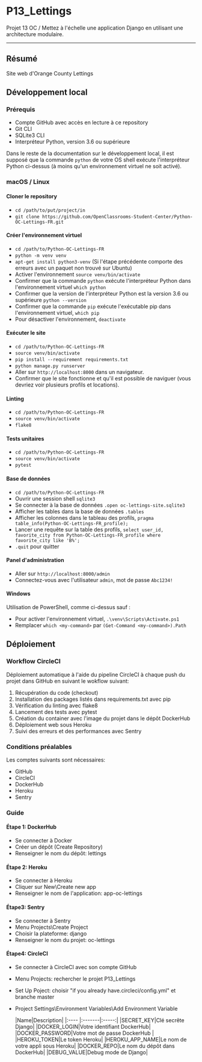 # P13_Lettings
Projet 13 OC / Mettez à l'échelle une application Django en utilisant une architecture modulaire. </br>
____
## Résumé

Site web d'Orange County Lettings

## Développement local

### Prérequis

- Compte GitHub avec accès en lecture à ce repository
- Git CLI
- SQLite3 CLI
- Interpréteur Python, version 3.6 ou supérieure

Dans le reste de la documentation sur le développement local, il est supposé que la commande `python` de votre OS shell exécute l'interpréteur Python ci-dessus (à moins qu'un environnement virtuel ne soit activé).

### macOS / Linux

#### Cloner le repository

- `cd /path/to/put/project/in`
- `git clone https://github.com/OpenClassrooms-Student-Center/Python-OC-Lettings-FR.git`

#### Créer l'environnement virtuel

- `cd /path/to/Python-OC-Lettings-FR`
- `python -m venv venv`
- `apt-get install python3-venv` (Si l'étape précédente comporte des erreurs avec un paquet non trouvé sur Ubuntu)
- Activer l'environnement `source venv/bin/activate`
- Confirmer que la commande `python` exécute l'interpréteur Python dans l'environnement virtuel
`which python`
- Confirmer que la version de l'interpréteur Python est la version 3.6 ou supérieure `python --version`
- Confirmer que la commande `pip` exécute l'exécutable pip dans l'environnement virtuel, `which pip`
- Pour désactiver l'environnement, `deactivate`

#### Exécuter le site

- `cd /path/to/Python-OC-Lettings-FR`
- `source venv/bin/activate`
- `pip install --requirement requirements.txt`
- `python manage.py runserver`
- Aller sur `http://localhost:8000` dans un navigateur.
- Confirmer que le site fonctionne et qu'il est possible de naviguer (vous devriez voir plusieurs profils et locations).

#### Linting

- `cd /path/to/Python-OC-Lettings-FR`
- `source venv/bin/activate`
- `flake8`

#### Tests unitaires

- `cd /path/to/Python-OC-Lettings-FR`
- `source venv/bin/activate`
- `pytest`

#### Base de données

- `cd /path/to/Python-OC-Lettings-FR`
- Ouvrir une session shell `sqlite3`
- Se connecter à la base de données `.open oc-lettings-site.sqlite3`
- Afficher les tables dans la base de données `.tables`
- Afficher les colonnes dans le tableau des profils, `pragma table_info(Python-OC-Lettings-FR_profile);`
- Lancer une requête sur la table des profils, `select user_id, favorite_city from
  Python-OC-Lettings-FR_profile where favorite_city like 'B%';`
- `.quit` pour quitter

#### Panel d'administration

- Aller sur `http://localhost:8000/admin`
- Connectez-vous avec l'utilisateur `admin`, mot de passe `Abc1234!`

#### Windows

Utilisation de PowerShell, comme ci-dessus sauf :

- Pour activer l'environnement virtuel, `.\venv\Scripts\Activate.ps1` 
- Remplacer `which <my-command>` par `(Get-Command <my-command>).Path`

## Déploiement

### Workflow CircleCI

Déploiement automatique à l'aide du pipeline CircleCI à chaque push du projet dans GitHub en suivant le wokflow suivant:
1. Récupération du code (checkout)
2. Installation des packages listés dans requirements.txt avec pip
3. Vérification du linting avec flake8
4. Lancement des tests avec pytest
5. Création du container avec l'image du projet dans le dépôt DockerHub
6. Déploiement web sous Heroku
7. Suivi des erreurs et des performances avec Sentry

### Conditions préalables

Les comptes suivants sont nécessaires:
- GitHub
- CircleCI
- DockerHub
- Heroku
- Sentry

### Guide

#### Étape 1: DockerHub

- Se connecter à Docker
- Créer un dépôt (Create Repository)
- Renseigner le nom du dépôt: lettings


#### Étape 2: Heroku

- Se connecter à Heroku
- Cliquer sur New\Create new app
- Renseigner le nom de l'application: app-oc-lettings

#### Étape3: Sentry

- Se connecter à Sentry
- Menu Projects\Create Project
- Choisir la plateforme: django
- Renseigner le nom du projet: oc-lettings

#### Étape4: CircleCI

- Se connecter à CircleCI avec son compte GitHub
- Menu Projects: rechercher le projet P13_Lettings
- Set Up Poject: choisir "if you already have.circleci/config.yml" et branche master
- Project Settings\Environment Variables\Add Environment Variable

  |Name|Description|
  |:---- |:-------|:-----:|
  |SECRET_KEY|Clé secrête Django|
  |DOCKER_LOGIN|Votre identifiant DockerHub| 
  |DOCKER_PASSWORD|Votre mot de passe DockerHub |
  |HEROKU_TOKEN|Le token Heroku|
  |HEROKU_APP_NAME|Le nom de votre appli sous Heroku|
  |DOCKER_REPO|Le nom du dépôt dans DockerHub|
  |DEBUG_VALUE|Debug mode de Django|

